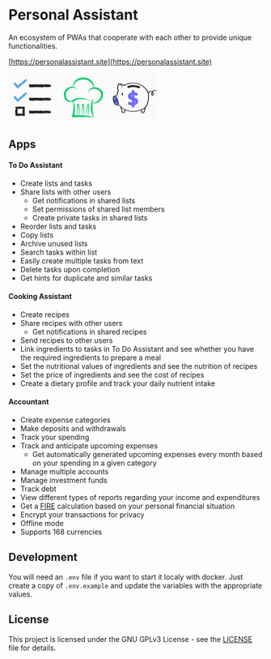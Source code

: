 # Personal Assistant

An ecosystem of PWAs that cooperate with each other to provide unique functionalities.

[https://personalassistant.site](https://personalassistant.site)

[![alt text](https://github.com/davidtimovski/personal-assistant/blob/master/src/Clients/to-do-assistant/src/static/images/icons/app-icon-96x96.png?raw=true)](https://personalassistant.site/home/to-do-assistant)
[![alt text](https://github.com/davidtimovski/personal-assistant/blob/master/src/Clients/cooking-assistant/src/static/images/icons/app-icon-96x96.png?raw=true)](https://personalassistant.site/home/cooking-assistant)
[![alt text](https://github.com/davidtimovski/personal-assistant/blob/master/src/Clients/accountant/src/static/images/icons/app-icon-96x96.png?raw=true)](https://personalassistant.site/home/accountant)

## Apps

#### To Do Assistant
* Create lists and tasks
* Share lists with other users
    * Get notifications in shared lists
    * Set permissions of shared list members
    * Create private tasks in shared lists
* Reorder lists and tasks
* Copy lists
* Archive unused lists
* Search tasks within list
* Easily create multiple tasks from text
* Delete tasks upon completion
* Get hints for duplicate and similar tasks

#### Cooking Assistant
* Create recipes
* Share recipes with other users
    * Get notifications in shared recipes
* Send recipes to other users
* Link ingredients to tasks in To Do Assistant and see whether you have the required ingredients to prepare a meal
* Set the nutritional values of ingredients and see the nutrition of recipes
* Set the price of ingredients and see the cost of recipes
* Create a dietary profile and track your daily nutrient intake

#### Accountant
* Create expense categories
* Make deposits and withdrawals
* Track your spending
* Track and anticipate upcoming expenses
    * Get automatically generated upcoming expenses every month based on your spending in a given category
* Manage multiple accounts
* Manage investment funds
* Track debt
* View different types of reports regarding your income and expenditures
* Get a [FIRE](https://en.wikipedia.org/wiki/FIRE_movement) calculation based on your personal financial situation
* Encrypt your transactions for privacy
* Offline mode
* Supports 168 currencies

## Development
You will need an `.env` file if you want to start it localy with docker. Just create a copy of `.env.example` and update the variables with the appropriate values.

## License

This project is licensed under the GNU GPLv3 License - see the [LICENSE](LICENSE) file for details.